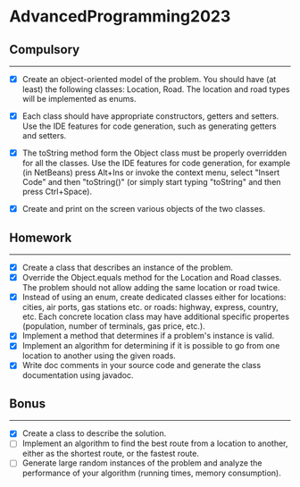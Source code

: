 # AdvancedProgramming2023
## Compulsory

------


- [x] Create an object-oriented model of the problem. You should have (at least) the following classes: Location, Road.
  The location and road types will be implemented as enums.
- [x] Each class should have appropriate constructors, getters and setters.
  Use the IDE features for code generation, such as generating getters and setters.
- [x] The toString method form the Object class must be properly overridden for all the classes.
  Use the IDE features for code generation, for example (in NetBeans) press Alt+Ins or invoke the context menu, select "Insert Code" and then "toString()" (or simply start typing "toString" and then press Ctrl+Space).
- [x] Create and print on the screen various objects of the two classes.



## Homework

------  
- [x] Create a class that describes an instance of the problem.
- [x] Override the Object.equals method for the Location and Road classes. The problem should not allow adding the same location or road twice.
- [x] Instead of using an enum, create dedicated classes either for locations: cities, air ports, gas stations etc. or roads: highway, express, country, etc. Each concrete location class may have additional specific propertes (population, number of terminals, gas price, etc.).
- [x] Implement a method that determines if a problem's instance is valid.
- [x] Implement an algorithm for determining if it is possible to go from one location to another using the given roads.
- [x] Write doc comments in your source code and generate the class documentation using javadoc.

## Bonus

------  
- [x] Create a class to describe the solution.
- [ ] Implement an algorithm to find the best route from a location to another, either as the shortest route, or the fastest route.
- [ ] Generate large random instances of the problem and analyze the performance of your algorithm (running times, memory consumption).

